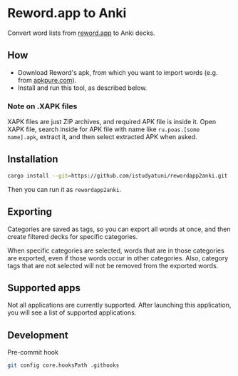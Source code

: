 # Reword.app to Anki

Convert word lists from [reword.app](https://reword.app) to Anki decks.

## How

- Download Reword's apk, from which you want to import words (e.g. from [apkpure.com](https://apkpure.com/developer/POAS%20Apps)).
- Install and run this tool, as described below.

### Note on .XAPK files

XAPK files are just ZIP archives, and required APK file is inside it. Open XAPK file, search inside for APK file with name like `ru.poas.[some name].apk`, extract it, and then select extracted APK when asked.

## Installation

```sh
cargo install --git=https://github.com/istudyatuni/rewordapp2anki.git
```

Then you can run it as `rewordapp2anki`.

## Exporting

Categories are saved as tags, so you can export all words at once, and then create filtered decks for specific categories.

When specific categories are selected, words that are in those categories are exported, even if those words occur in other categories. Also, category tags that are not selected will not be removed from the exported words.

## Supported apps

Not all applications are currently supported. After launching this application, you will see a list of supported applications.

## Development

Pre-commit hook

```sh
git config core.hooksPath .githooks
```

